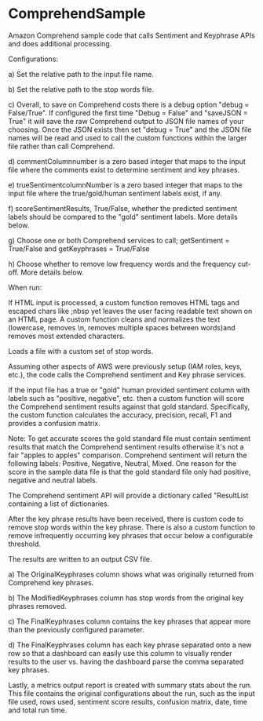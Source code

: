 # ComprehendSample
 Amazon Comprehend sample code that calls Sentiment and Keyphrase APIs and does additional processing. 

Configurations:

a) Set the relative path to the input file name.

b) Set the relative path to the stop words file.

c) Overall, to save on Comprehend costs there is a debug option "debug = False/True". If configured the first time "Debug = False" and "saveJSON = True" it will save the raw Comprehend output to JSON file names of your choosing. Once the JSON exists then set "debug = True" and the JSON file names will be read and used to call the custom functions within the larger file rather than call Comprehend.

d) commentColumnnumber is a zero based integer that maps to the input file where the comments exist to determine sentiment and key phrases.

e) trueSentimentcolumnNumber is a zero based integer that maps to the input file where the true/gold/human sentiment labels exist, if any.

f) scoreSentimentResults, True/False, whether the predicted sentiment labels should be compared to the "gold" sentiment labels. More details below.

g) Choose one or both Comprehend services to call; getSentiment = True/False and getKeyphrases = True/False

h) Choose whether to remove low frequency words and the frequency cut-off. More details below.

When run:

If HTML input is processed, a custom function removes HTML tags and escaped chars like ;nbsp yet leaves the user facing readable text shown on an HTML page. A custom function cleans and normalizes the text (lowercase, removes \n, removes multiple spaces between words)and removes most extended characters.

Loads a file with a custom set of stop words.

Assuming other aspects of AWS were previously setup (IAM roles, keys, etc.), the code calls the Comprehend sentiment and Key phrase services. 

If the input file has a true or "gold" human provided sentiment column with labels such as "positive, negative", etc. then a custom function will score the Comprehend sentiment results against that gold standard. Specifically, the custom function calculates the accuracy, precision, recall, F1 and provides a confusion matrix.

Note: To get accurate scores the gold standard file must contain sentiment results that match the Comprehend sentiment results otherwise it's not a fair "apples to apples" comparison. Comprehend sentiment will return the following labels: Positive, Negative, Neutral, Mixed. One reason for the score in the sample data file is that the gold standard file only had positive, negative and neutral labels.

The Comprehend sentiment API will provide a dictionary called "ResultList containing a list of dictionaries.

After the key phrase results have been received, there is custom code to remove stop words within the key phrase. There is also a custom function to remove infrequently occurring key phrases that occur below a configurable threshold.

The results are written to an output CSV file.

a) The OriginalKeyphrases column shows what was originally returned from Comprehend key phrases. 

b) The ModifiedKeyphrases column has stop words from the original key phrases removed.  

c) The FinalKeyphrases column contains the key phrases that appear more than the previously configured parameter. 

d) The FinalKeyphrases column has each key phrase separated onto a new row so that a dashboard can easily use this column to visually render results to the user vs. having the dashboard parse the comma separated key phrases.

Lastly, a metrics output report is created with summary stats about the run. This file contains the original configurations about the run, such as the input file used, rows used, sentiment score results, confusion matrix, date, time and total run time.
